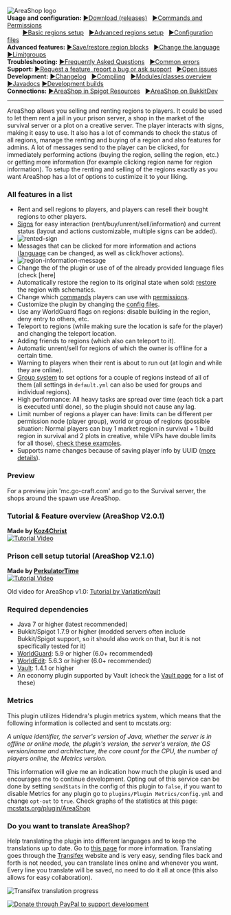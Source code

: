 ![AreaShop logo](https://cloud.githubusercontent.com/assets/6951068/9471294/f016d8ee-4b4f-11e5-9bda-d61b1c423ebb.png)<br/>
**Usage and configuration:**
[►Download (releases)](https://github.com/NLthijs48/AreaShop/releases)&nbsp;&nbsp;
[►Commands and Permissions](https://github.com/NLthijs48/AreaShop/wiki/Commands-and-Permissions)
<br/>&nbsp;&nbsp;&nbsp;&nbsp;&nbsp;&nbsp;&nbsp;&nbsp;
[►Basic regions setup](https://github.com/NLthijs48/AreaShop/wiki/Basic-regions-setup)&nbsp;&nbsp;
[►Advanced regions setup](https://github.com/NLthijs48/AreaShop/wiki/Advanced-regions-setup)&nbsp;&nbsp;
[►Configuration files](https://github.com/NLthijs48/AreaShop/wiki/The-config-system)<br/>
**Advanced features:**
[►Save/restore region blocks](https://github.com/NLthijs48/AreaShop/wiki/Region-blocks-save-restore)&nbsp;&nbsp;
[►Change the language](https://github.com/NLthijs48/AreaShop/wiki/Language-support)&nbsp;&nbsp;
[►Limitgroups](https://github.com/NLthijs48/AreaShop/wiki/Limitgroups-information-and-examples)<br/>
**Troubleshooting:**
[►Frequently Asked Questions](https://github.com/NLthijs48/AreaShop/wiki/Frequently-Asked-Questions)&nbsp;&nbsp;
[►Common errors](https://github.com/NLthijs48/AreaShop/wiki/Common-errors)<br/>
**Support:**
[►Request a feature, report a bug or ask support](https://github.com/NLthijs48/AreaShop/issues/new)&nbsp;&nbsp;
[►Open issues](https://github.com/NLthijs48/AreaShop/issues)<br/>
**Development:**
[►Changelog](https://github.com/NLthijs48/AreaShop/wiki/Changelog)&nbsp;&nbsp;
[►Compiling](https://github.com/NLthijs48/AreaShop/wiki/Compiling-AreaShop)&nbsp;&nbsp;
[►Modules/classes overview](https://github.com/NLthijs48/AreaShop/wiki/Modules,-packages-and-classes-overview)
[►Javadocs](https://wiefferink.me/AreaShop/javadocs/)
[►Development builds](http://jenkins.wiefferink.me/job/AreaShop)<br/>
**Connections:**
[►AreaShop in Spigot Resources](http://www.spigotmc.org/resources/areashop.2991/)&nbsp;&nbsp;
[►AreaShop on BukkitDev](http://dev.bukkit.org/bukkit-plugins/regionbuyandrent/)

***

AreaShop allows you selling and renting regions to players. It could be used to let them rent a jail in your prison server, a shop in the market of the survival server or a plot on a creative server. The player interacts with signs, making it easy to use. It also has a lot of commands to check the status of all regions, manage the renting and buying of a region and also features for admins. A lot of messages send to the player can be clicked, for immediately performing actions (buying the region, selling the region, etc.) or getting more information (for example clicking region name for region information). To setup the renting and selling of the regions exactly as you want AreaShop has a lot of options to custimize it to your liking.

### All features in a list
* Rent and sell regions to players, and players can resell their bought regions to other players.
* [Signs](https://github.com/NLthijs48/AreaShop/wiki/Basic-regions-setup) for easy interaction (rent/buy/unrent/sell/information) and current status (layout and actions customizable, multiple signs can be added).
* ![rented-sign](https://cloud.githubusercontent.com/assets/6951068/21939029/3844896a-d9be-11e6-8492-7a23ec71fce2.png)
* Messages that can be clicked for more information and actions ([language](https://github.com/NLthijs48/AreaShop/wiki/Language-support) can be changed, as well as click/hover actions).
* ![region-information-message](https://cloud.githubusercontent.com/assets/6951068/21939161/bff2fe3c-d9be-11e6-802f-4a0bce073c64.png)
* Change the  of the plugin or use of of the already provided language files (check [here]
* Automatically restore the region to its original state when sold: [restore](https://github.com/NLthijs48/AreaShop/wiki/Region-blocks-save-restore) the region with schematics.
* Change which [commands](https://github.com/NLthijs48/AreaShop/wiki/Commands-and-Permissions) players can use with [permissions](https://github.com/NLthijs48/AreaShop/wiki/Commands-and-Permissions).
* Customize the plugin by changing the [config files](https://github.com/NLthijs48/AreaShop/wiki/The-config-system).
* Use any WorldGuard flags on regions: disable building in the region, deny entry to others, etc.
* Teleport to regions (while making sure the location is safe for the player) and changing the teleport location.
* Adding friends to regions (which also can teleport to it).
* Automatic unrent/sell for regions of which the owner is offline for a certain time.
* Warning to players when their rent is about to run out (at login and while they are online).
* [Group system](https://github.com/NLthijs48/AreaShop/wiki/The-config-system) to set options for a couple of regions instead of all of them (all settings in `default.yml` can also be used for groups and individual regions).
* High performance: All heavy tasks are spread over time (each tick a part is executed until done), so the plugin should not cause any lag.
* Limit number of regions a player can have: limits can be different per permission node (player group), world or group of regions (possible situation: Normal players can buy 1 market region in survival + 1 build region in survival and 2 plots in creative, while VIPs have double limits for all those), [check these examples](https://github.com/NLthijs48/AreaShop/wiki/Limitgroups-information-and-examples).
* Supports name changes because of saving player info by UUID ([more details](https://github.com/NLthijs48/AreaShop/wiki/Frequently-Asked-Questions#what-happens-when-a-player-changes-his-name)).

### Preview
For a preview join 'mc.go-craft.com' and go to the Survival server, the shops around the spawn use AreaShop.

### Tutorial & Feature overview (AreaShop V2.0.1)
**Made by [Koz4Christ](https://www.youtube.com/user/koz4christ)**<br/>
[![Tutorial Video](https://cloud.githubusercontent.com/assets/6951068/9532789/152c33f8-4d0e-11e5-8d1c-9e80c19ceab8.png)](https://www.youtube.com/watch?v=328WrStVkzs)

### Prison cell setup tutorial (AreaShop V2.1.0)
**Made by [PerkulatorTime](https://www.youtube.com/user/PerkulatorTime)**<br/>
[![Tutorial Video](https://cloud.githubusercontent.com/assets/6951068/9532788/147526cc-4d0e-11e5-9672-1274faae280a.png)](https://www.youtube.com/watch?v=OQOsOG-EdNc)

Old video for AreaShop v1.0: [Tutorial by VariationVault](https://www.youtube.com/watch?v=k2HMCxCCOYo)

### Required dependencies
* Java 7 or higher (latest recommended)
* Bukkit/Spigot 1.7.9 or higher (modded servers often include Bukkit/Spigot support, so it should also work on that, but it is not specifically tested for it)
* [WorldGuard](http://dev.bukkit.org/bukkit-plugins/worldguard/): 5.9 or higher (6.0+ recommended)
* [WorldEdit](http://dev.bukkit.org/bukkit-plugins/worldedit/): 5.6.3 or higher (6.0+ recommended)
* [Vault](http://dev.bukkit.org/bukkit-plugins/vault/): 1.4.1 or higher
* An economy plugin supported by Vault (check the [Vault page](http://dev.bukkit.org/bukkit-plugins/vault/) for a list of these)

### Metrics
This plugin utilizes Hidendra's plugin metrics system, which means that the following information is collected and sent to mcstats.org:

*A unique identifier, the server's version of Java, whether the server is in offline or online mode, the plugin's version, the server's version, the OS version/name and architecture, the core count for the CPU, the number of players online, the Metrics version.*

This information will give me an indication how much the plugin is used and encourages me to continue development. Opting out of this service can be done by setting `sendStats` in the config of this plugin to `false`, if you want to disable Metrics for any plugin go to `plugins/Plugin Metrics/config.yml` and change `opt-out` to `true`. Check graphs of the statistics at this page: [mcstats.org/plugin/AreaShop](http://mcstats.org/plugin/AreaShop)

### Do you want to translate AreaShop?
Help translating the plugin into different languages and to keep the translations up to date. Go to [this page](https://github.com/NLthijs48/AreaShop/wiki/Language-support#translating-on-transifex) for more information. Translating goes through the [Transifex](https://www.transifex.com/projects/p/areashop/) website and is very easy, sending files back and forth is not needed, you can translate lines online and whenever you want. Every line you translate will be saved, no need to do it all at once (this also allows for easy collaboration).

![Transifex translation progress](https://www.transifex.com/projects/p/areashop/resource/enyml/chart/image_png)

[![Donate through PayPal to support development](https://www.paypal.com/en_US/i/btn/btn_donate_LG.gif)](https://www.paypal.com/cgi-bin/webscr?return=http%3A%2F%2Fdev.bukkit.org%2Fbukkit-plugins%2Fregionbuyandrent%2F&cn=Add+special+instructions+to+the+addon+author%28s%29&business=nlthijs48%40gmail.com&bn=PP-DonationsBF%3Abtn_donateCC_LG.gif%3ANonHosted&cancel_return=http%3A%2F%2Fdev.bukkit.org%2Fbukkit-plugins%2Fregionbuyandrent%2F&lc=US&item_name=AreaShop+%28from+Bukkit.org%29&cmd=_donations&rm=1&no_shipping=1&currency_code=USD)

